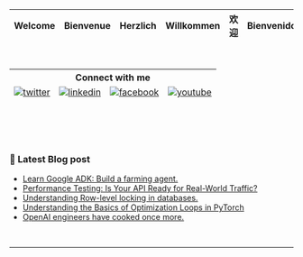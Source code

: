 
<!--[![@stentechy's Holopin board](https://holopin.me/stentechy)](https://holopin.io/@stentechy)-->

<!--[![sten's GitHub | Languages](https://stats.quine.sh/sten/languages-over-time?theme=dark)](https://quine.sh?utm_source=widgets&utm_campaign=sten)-->

<div align="center">

<!----[![Typing SVG](https://readme-typing-svg.demolab.com/?lines=+_____Hi,+Welcome+🤗_____;)](https://git.io/typing-svg)-----!>
<!----[![Typing SVG](https://readme-typing-svg.demolab.com?font=consolas+Code&pause=1000&color=299F0C&width=435&lines=+_____Hi,+Welcome+🤗_____;)](https://git.io/typing-svg)-----!>

<table>
  <thead>
    <tr>
      <th>Welcome</th>
      <th>Bienvenue</th>
      <th>Herzlich</th>
      <th>Willkommen</th>
      <th>欢迎</th>
      <th>Bienvenidos</th>
      <th>स्वागत हे</th>
     </tr>
  </tbody>
</table>


<!--------</div><img src="https://media-exp1.licdn.com/dms/image/sync/C5627AQHQ-ugBoYmF7g/articleshare-shrink_800/0/1662151736890?e=1662764400&v=beta&t=MWBRF0h1sioCleaMQLRaVbsP2MeYZf3OtpQ9oiAgFzU" height=250px>------->



<!---<img src="https://c.tenor.com/a1iw8cAQKisAAAAC/dance-dance-moves.gif" width=150px  height=150px alt="please check your internet, you're missing something awesome">---!>
<!--------<img src="./mona-loading-dark.gif">----->


<br/>  
  
<!-- ![Top Langs](https://github-readme-stats.vercel.app/api/top-langs/?username=stenwire&theme=tokyonight) -->
 
<table>
  <thead>
        <div align="center">
        <!--------<a href="https://github.com/stenwire" target="_blank">
        <img src=https://img.shields.io/badge/github-%2324292e.svg?&style=for-the-badge&logo=github&logoColor=white alt=github style="margin-bottom: 5px;" />
        </a>------->
        <tr>
          <th colspan = "4">Connect with me  </th>
        </tr>
        <tr></tr>
        <tr>
          <td><a href="https://twitter.com/Sage_Sten" target="_blank">
          <img src=https://img.shields.io/badge/twitter-%2300acee.svg?&style=for-the-badge&logo=twitter&logoColor=white alt=twitter style="margin-bottom: 5px;" />
          </a></td>
          <td><a href="https://linkedin.com/in/stephen-nwankwo-9876b4196/" target="_blank">
          <img src=https://img.shields.io/badge/linkedin-%231E77B5.svg?&style=for-the-badge&logo=linkedin&logoColor=white alt=linkedin style="margin-bottom: 5px;" />
          </a></td>
          <td><a href="https://web.facebook.com/stephen.nwankwo.9809" target="_blank">
          <img src=https://img.shields.io/badge/facebook-%232E87FB.svg?&style=for-the-badge&logo=facebook&logoColor=white alt=facebook style="margin-bottom: 5px;" />
          </a></td>
          <td><a href="https://youtube.com/channel/UCdzktqr1HQMfgd3rj8XSGVw" target="_blank">
          <img src=https://img.shields.io/badge/youtube-%23EE4831.svg?&style=for-the-badge&logo=youtube&logoColor=white alt=youtube style="margin-bottom: 5px;" />
          </a></td>
        </div> 
        </tr>
  </tbody>
</table>

<br/>  


<!--!## Github Stats   -->
<!--![GitHub stats](https://github-readme-stats.vercel.app/api?username=stenwire&show_icons=true&theme=tokyonight) -->

<!--![![sten's GitHub | Stats](https://stats.quine.sh/sten/github?theme=dark)](https://quine.sh?utm_source=widgets&utm_campaign=sten) -->
<br/>  

<!--! <div align="center">
<img src="https://komarev.com/ghpvc/?username=stenwire&&style=flat-square" align="center" />
</div>  -->
  
</div>

<br/>  
  
### 🚨 Latest Blog post
<!-- BLOG-POST-LIST:START -->
- [Learn Google ADK: Build a farming agent.](https://dev.to/sten/learn-google-agent-adk-build-a-farming-agent-pc8)
- [Performance Testing: Is Your API Ready for Real-World Traffic?](https://dev.to/sten/performance-testing-is-your-api-ready-for-real-world-traffic-4e9p)
- [Understanding Row-level locking in databases.](https://dev.to/sten/understanding-row-level-locking-in-databases-2c8j)
- [Understanding the Basics of Optimization Loops in PyTorch](https://dev.to/sten/understanding-the-basics-of-optimization-loops-in-pytorch-10eg)
- [OpenAI engineers have cooked once more.](https://dev.to/sten/openai-engineers-have-cooked-once-more-k8c)
<!-- BLOG-POST-LIST:END -->


<br />

----

